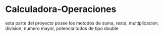 # Calculadora-Operaciones

 esta parte del proyecto posee los metodos de suma, resta, multiplicacion, division, numero mayor,  potencia
 todos de tipo double
